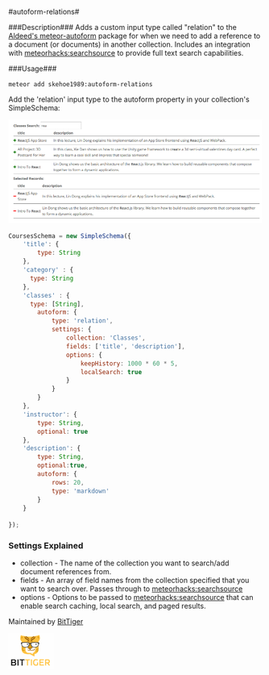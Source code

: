 #autoform-relations#

###Description###
Adds a custom input type called "relation" to the [Aldeed's meteor-autoform](https://github.com/aldeed/meteor-autoform) package for when we need to add a reference to a document (or documents) in another collection. Includes an integration with [meteorhacks:searchsource](https://github.com/meteorhacks/search-source) to provide full text search capabilities.

###Usage###
```
meteor add skehoe1989:autoform-relations
```

Add the 'relation' input type to the autoform property in your collection's SimpleSchema:

![autoform-relations](https://raw.githubusercontent.com/oohaysmlm/autoform-relations/master/readme/autoform-relations.png)

```javascript
CoursesSchema = new SimpleSchema({
    'title': {
        type: String
    },
    'category' : {
      type: String
    },
    'classes' : {
      type: [String],
        autoform: {
            type: 'relation',
            settings: {
                collection: 'Classes',
                fields: ['title', 'description'],
                options: {
                    keepHistory: 1000 * 60 * 5,
                    localSearch: true
                }
            }
        }
    },
    'instructor': {
        type: String,
        optional: true
    },
    'description': {
        type: String,
        optional:true,
        autoform: {
            rows: 20,
            type: 'markdown'
        }
    }

});
```

### Settings Explained ###
- collection - The name of the collection you want to search/add document references from.
- fields - An array of field names from the collection specified that you want to search over.  Passes through to [meteorhacks:searchsource](https://github.com/meteorhacks/search-source)
- options - Options to be passed to [meteorhacks:searchsource](https://github.com/meteorhacks/search-source) that can enable search caching, local search, and paged results.

Maintained by [BitTiger](http://bittiger.io)


![BitTiger Logo](https://raw.githubusercontent.com/oohaysmlm/autoform-relations/master/readme/small_logo.png)
